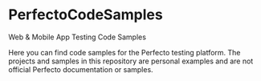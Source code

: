 # PerfectoCodeSamples
Web &amp; Mobile App Testing Code Samples

Here you can find code samples for the Perfecto testing platform. The projects and samples in this repository are personal examples and are not official Perfecto documentation or samples.
